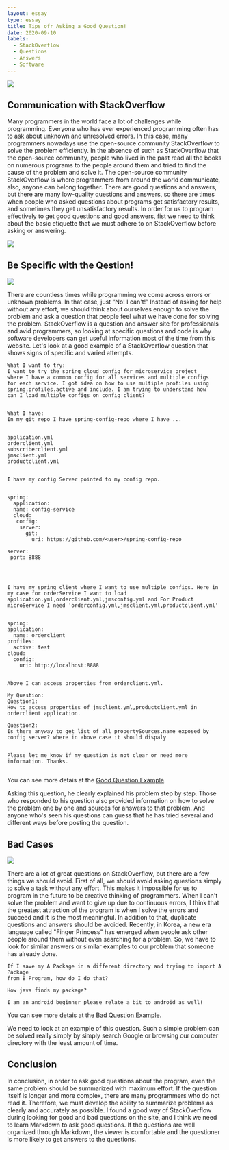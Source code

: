 ```yaml
---
layout: essay
type: essay
title: Tips ofr Asking a Good Question!
date: 2020-09-10
labels:
  - StackOverflow
  - Questions
  - Answers
  - Software
---
```


<img class="ui centered large image" src="../images/Stackoverflow.png">

## Communication with StackOverflow

Many programmers in the world face a lot of challenges while programming. Everyone who has ever experienced programming often has to ask about unknown and unresolved errors. In this case, many programmers nowadays use the open-source community StackOverflow to solve the problem efficiently. In the absence of such as StackOverflow that the open-source community, people who lived in the past read all the books on numerous programs to the people around them and tried to find the cause of the problem and solve it. The open-source community StackOverflow is where programmers from around the world communicate, also, anyone can belong together. There are good questions and answers, but there are many low-quality questions and answers, so there are times when people who asked questions about programs get satisfactory results, and sometimes they get unsatisfactory results. In order for us to program effectively to get good questions and good answers, fist we need to think about the basic etiquette that we must adhere to on StackOverflow before asking or answering.

<img class="ui centered large image" src="../images/library.jpg">

## Be Specific with the Qestion!

<img class="ui centered large image" src="../images/goodquestion.jpg">

There are countless times while programming we come across errors or unknown problems. In that case, just “No! I can't!” Instead of asking for help without any effort, we should think about ourselves enough to solve the problem and ask a question that people feel what we have done for solving the problem. StackOverflow is a question and answer site for professionals and avid programmers, so looking at specific questions and code is why software developers can get useful information most of the time from this website. Let's look at a good example of a StackOverflow question that shows signs of specific and varied attempts.


```
What I want to try:
I want to try the spring cloud config for microservice project 
where I have a common config for all services and multiple configs
for each service. I got idea on how to use multiple profiles using
spring.profiles.active and include. I am trying to understand how 
can I load multiple configs on config client?


What I have:
In my git repo I have spring-config-repo where I have ...


application.yml
orderclient.yml
subscriberclient.yml
jmsclient.yml
productclient.yml


I have my config Server pointed to my config repo.


spring:
  application:
  name: config-service
  cloud:
   config:
    server:
      git:
        uri: https://github.com/<user>/spring-config-repo

server:
 port: 8888




I have my spring client where I want to use multiple configs. Here in
my case for orderService I want to load 
application.yml,orderclient.yml,jmsconfig.yml and For Product 
microService I need 'orderconfig.yml,jmsclient.yml,productclient.yml'


spring:
application:
  name: orderclient
profiles:
  active: test
cloud:
  config:
    uri: http://localhost:8888


Above I can access properties from orderclient.yml.

My Question:
Question1:
How to access properties of jmsclient.yml,productclient.yml in 
orderclient application.

Question2:
Is there anyway to get list of all propertySources.name exposed by 
config server? where in above case it should dispaly


Please let me know if my question is not clear or need more 
information. Thanks.


```
You can see more detais at the [Good Question Example](https://stackoverflow.com/questions/39215533/spring-cloud-config-how-to-use-multiple-configs).

Asking this question, he clearly explained his problem step by step. Those who responded to his question also provided information on how to solve the problem one by one and sources for answers to that problem. And anyone who's seen his questions can guess that he has tried several and different ways before posting the question.


## Bad Cases

<img class="ui centered large image" src="../images/badtime.jpg">

There are a lot of great questions on StackOverflow, but there are a few things we should avoid. First of all, we should avoid asking questions simply to solve a task without any effort. This makes it impossible for us to program in the future to be creative thinking of programmers. When I can't solve the problem and want to give up due to continuous errors, I think that the greatest attraction of the program is when I solve the errors and succeed and it is the most meaningful. In addition to that, duplicate questions and answers should be avoided. Recently, in Korea, a new era language called "Finger Princess" has emerged when people ask other people around them without even searching for a problem. So, we have to look for similar answers or similar examples to our problem that someone has already done.

```
If I save my A Package in a different directory and trying to import A Package 
from B Program, how do I do that?

How java finds my package?

I am an android beginner please relate a bit to android as well!
```
You can see more detais at the [Bad Question Example](https://stackoverflow.com/questions/63840848/how-import-keyword-find-other-packages).

We need to look at an example of this question. Such a simple problem can be solved really simply by simply search Google or browsing our computer directory with the least amount of time.

## Conclusion

In conclusion, in order to ask good questions about the program, even the same problem should be summarized with maximum effort. If the question itself is longer and more complex, there are many programmers who do not read it. Therefore, we must develop the ability to summarize problems as clearly and accurately as possible. I found a good way of StackOverflow during looking for good and bad questions on the site, and I think we need to learn Markdown to ask good questions. If the questions are well organized through Markdown, the viewer is comfortable and the questioner is more likely to get answers to the questions.


